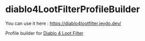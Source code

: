 # diablo4LootFilterProfileBuilder

You can use it here : https://diablo4lootfilter.jeydo.dev/

Profile builder for [Diablo 4 Loot Filter](https://github.com/aeon0/d4lf)
